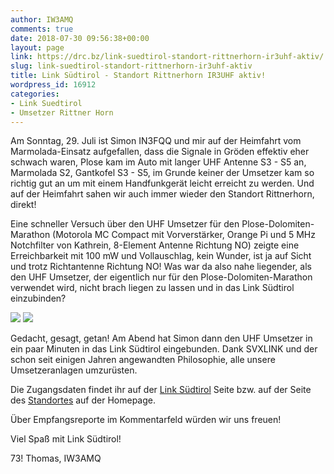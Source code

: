 ```yaml
---
author: IW3AMQ
comments: true
date: 2018-07-30 09:56:38+00:00
layout: page
link: https://drc.bz/link-suedtirol-standort-rittnerhorn-ir3uhf-aktiv/
slug: link-suedtirol-standort-rittnerhorn-ir3uhf-aktiv
title: Link Südtirol - Standort Rittnerhorn IR3UHF aktiv!
wordpress_id: 16912
categories:
- Link Suedtirol
- Umsetzer Rittner Horn
---
```


Am Sonntag, 29. Juli ist Simon IN3FQQ und mir auf der Heimfahrt vom Marmolada-Einsatz aufgefallen, dass die Signale in Gröden effektiv eher schwach waren, Plose kam im Auto mit langer UHF Antenne S3 - S5 an, Marmolada S2, Gantkofel S3 - S5, im Grunde keiner der Umsetzer kam so richtig gut an um mit einem Handfunkgerät leicht erreicht zu werden. Und auf der Heimfahrt sahen wir auch immer wieder den Standort Rittnerhorn, direkt!

Eine schneller Versuch über den UHF Umsetzer für den Plose-Dolomiten-Marathon (Motorola MC Compact mit Vorverstärker, Orange Pi und 5 MHz Notchfilter von Kathrein, 8-Element Antenne Richtung NO) zeigte eine Erreichbarkeit mit 100 mW und Vollauschlag, kein Wunder, ist ja auf Sicht und trotz Richtantenne Richtung NO! Was war da also nahe liegender, als den UHF Umsetzer, der eigentlich nur für den Plose-Dolomiten-Marathon verwendet wird, nicht brach liegen zu lassen und in das Link Südtirol einzubinden?

![](https://drc.bz/wp-content/uploads/2016/07/20160730_151116-e1469959727823-768x1024.jpg) ![](https://drc.bz/wp-content/uploads/2018/07/20171013_165700-e1532941235121-1024x964.jpg)

Gedacht, gesagt, getan! Am Abend hat Simon dann den UHF Umsetzer in ein paar Minuten in das Link Südtirol eingebunden. Dank SVXLINK und der schon seit einigen Jahren angewandten Philosophie, alle unsere Umsetzeranlagen umzurüsten.

Die Zugangsdaten findet ihr auf der [Link Südtirol](https://drc.bz/betriebsarten/linksuedtirol/uebersicht/) Seite bzw. auf der Seite des [Standortes](https://drc.bz/relaisstandorte/aktualisierung-der-rufzeichen-unserer-echolink-umsetzer/) auf der Homepage.



Über Empfangsreporte im Kommentarfeld würden wir uns freuen!



Viel Spaß mit Link Südtirol!

73! Thomas, IW3AMQ
